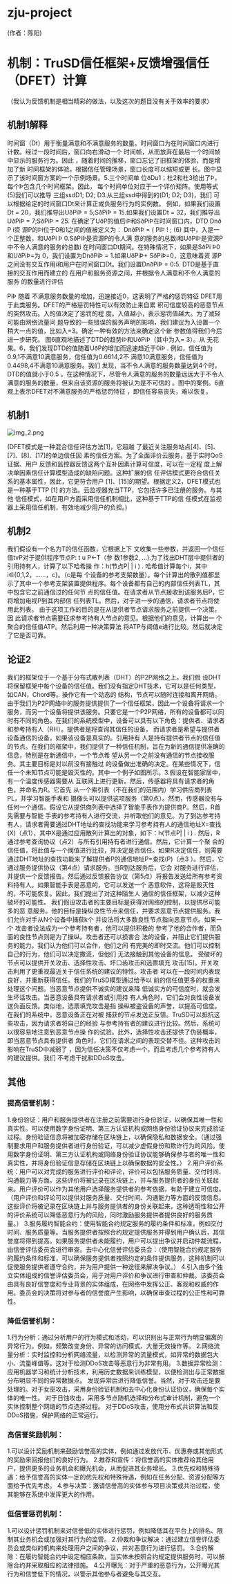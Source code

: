 # zju-project

(作者：陈阳)

# 机制：TruSD信任框架+反馈增强信任（DFET）计算

（我认为反馈机制是相当精彩的做法，以及这次的题目没有关于效率的要求）

## 机制1解释

时间窗（Dt）用于衡量满意和不满意服务的数量。时间窗口为在时间窗口内进行计数。经过一段时间后，窗口向右滑动一个
时间帧，从而放弃在最后一个时间帧中显示的服务行为。因此
，随着时间的推移，窗口忘记了旧框架的体验，而是增加了新
时间框架的体验。根据信任管理场景，窗口长度可以缩短或更
长。图中显示了该时间窗方案的一个示例场景。5.三个时间单
位ðDu1；杜2和杜3给出了Þ，每个Þ包含几个时间框架。因此，
每个时间单位对应于一个评价矩阵。使用等式(5)我们可以推导
三组ssdD1; D2; D3.从三组ssd中得到的(D1; D2; D3)，我们
可以根据给定的时间窗口Dt来计算正或负服务行为的实例数。
例如，如果我们设置Dt = 20，我们推导出UðPiÞ = 5;SðPiÞ =
15.如果我们设置Dt = 32，我们推导出UðPiÞ = 7;SðPiÞ = 25. 在确定了UðP的值后iÞ和SðPiÞ在时间窗口内，DTD Dnð P i资
源P的Þi位于0和1之间的值被定义为：
DnðPiÞ =
(
PiÞ
!
;
(6)
其中，入是一个正整数，和UðPi Þ 0.SðPiÞ是资源P的令人满
意的服务的总数i和UðPiÞ是资源P中不令人满意的服务的总数i
在时间窗口Dt期间。在特殊情况下，如果是SðPi Þ0和UðPiÞ=为
0，我们设置为DnðPiÞ = 1.如果UðPiÞ+ SðPiÞ=0，这意味着资
源P之间没有交互作用i和用户在时间窗口Dt。我们设置DnðPiÞ
= 0:5.
DTD是基于直接的交互作用而建立的
在用户和服务资源之间，并根据令人满意和不令人满意的服务
的数量进行评估

PiÞ 随着
不满意服务数量的增加，迅速接近0，这表明了严格的惩罚特征
DFET用于此类服务。DFET的严格惩罚特性可以有效防止来自累
积可信度较高的恶意节点的突然攻击。入的值决定了惩罚的程
度。入值越小，表示惩罚值越大。为了减轻可能由网络流量问
题导致的一些错误的服务声明的影响，我们建议为入设置一个
稍大一点的值，比如入=3。确定一种有效的方法来确定这个新
参数值得我们今后进一步研究。
图6直观地描述了DTD的趋势iÞ和UðPiÞ（其中为入= 3）。从
无花果。6，我们发现DTD的值随着UðP的增加而迅速趋近于0iÞ . 例如，信任值为0.9,1不满意10满意服务，信任值为0.6614,2不
满意10满意服务，信任值为0.4498,4不满意10满意服务。我们
发现，当不令人满意的服务数量达到4个时，DTD的值就小于0.5 。在这种情况下，尽管令人满意的服务的数量远远大于不令人
满意的服务的数量，但来自该资源的服务将被认为是不可信的
。图中的案例。6直观上表示DFET对不满意服务的严格惩罚特征
，即信任容易丧失，难以恢复。


## 机制1
![img_2.png](img_2.png)

(DFET模式是一种混合信任评估方法[1]，它超越
了最近关注服务站点[4]、[5]、[7]、[8]、[17]的单边信任因
素的信任方案。为了全面评价云服务，基于实时QoS证据、用户
反馈和监控器反馈这两个互补因素计算可信度，可以在一定程
度上解决单因素信任计算模型造成的缺陷问题。这种扩展的信
任评估模式更符合信任关系的基本属性，因此，它更符合用户
[1]、[15]的期望。根据定义2，DFET模式也是一种基于TTP [1]
的方法。云监视器充当TTP，它包括许多已注册的服务。与其他
信任模式，如在用户方面采用信任机制相比，这种基于TTP的信
任模式在监视器上采用信任机制，有效地减少用户的负担。)


## 机制2
我们假设有一个名为T的信任函数，它根据上下 文收集一些参数，并返回一个信任值tvP对于提供程序节点P: t u P←T（参
数1参数2, …).为了找出DHT层中提供者的引用持有人，计算了以下哈希操 作：h(节点P| | i ) . 哈希值计算每个i，其中i∈{0,1,2，……，c}。（c是每
个设备的参考支架数量）。每个计算出的散列值都显示了其中一个参考支架装置提供程序。每个设备都有自己的内部信任列表TL，其中包含它之前通信过的任何节 点的信任值。在请求者从节点接收到该服务后P，它将增加电视P到其内部信
任列表TL。然后，对于进一步的通信，请求者节点将使用此列表。 由于这项工作的目的是在从提供者节点请求服务之前提供一个决策，因
此请求者节点需要征求参考持有人节点的意见。根据他们的意见，计算出一 个聚合的信任值ATP。然后利用一种决策算法
将ATP与阈值e进行比较。然后就决定了它是否可靠。

## 论证2
我们的框架位于一个基于分布式散列表（DHT）的P2P网络之上。我们假 设DHT将保留框架中每个设备的信任值。我们没有指定DHT技术，它可以是任何类型，如CAN，Chord等。操作它有一个动态的
结构，节点可以随时连接和离开网络。由于我们为P2P网络中的服务提供提供了一个信任框架，因此一个设备将请求一个服务，而另一个设备将提供该服务。只要它是一个P2P网络，所有的设备都可以同时有不同的角色。在我们的系统模型中，设备可以具有以下角色：提供者、请求者和参考持有人（RH）。提供者是将查询其信任的设备，
而请求者是希望与提供者设备通信的设备，如果该设备是真实的。引用持有
人是持有提供者节点的信任值的节点。在我们的框架中，我们提供了一种信任机制，旨在为新的通信提供准确的信息，特别是在新通信中，一个节点希
望从另一个之前没有通信的节点接收服务。其主要目标是对以前没有接触过
的设备做出准确的决定。在某些情况下，信任一个未知节点可能是毁灭性的。其中一个例子如图所示。3.假设在智能家居中，有一个温度传感器需要从
互联网上进行更新。然后，传感器将具有请求者的角色，并命名为R。它首先
从一个索引表（不在我们的范围内）学习供应商列表PL，并学习智能手表和 摄像头可以提供这项服务（第0点）。然而，传感器没有与任何一个通信。假设它从提供商列表中选择了智能手表作为提供商P。然后，R首先需要与智能
手表的参考持有人进行交流，并听取他们的意见。为了到达参考持有人，请求者需要通过DHT地址的查找功能来学习参考持有人的通信地址X=查找(X)（点1），其中X是通过应用散列计算出的对象，如下：h(节点P| | i ) . 然后，R通过参考查询协议（点2）与所有引用持有者进行通信。然后，它计算一个聚 合的信任值，将此值与一个阈值进行比较，并决定是否信任。如果R决定信任，则需要通过DHT地址的查找功能来了解提供者P的通信地址P=查找(P)（点3 ）。然后，它通过服务提供协议（第4点）请求服务。当R到达服务后，它会 对服务进行评估，并提供一个反馈报告。然后通过反馈报告协议（第5点）将报告发送给所有参考资料持有人。如果智能手表是恶意的，它可以发送一个 恶意软件，这将是毁灭性的，不可能恢复。因此，我们提出了对这种陌生人 通信的信任框架，以减少这种破坏的可能性。 我们假设攻击者的主要目标是获得对网络的控制，以提供尽可能多的恶 意服务。他的目标是操纵良性节点来信任，并要求恶意节点提供服务。我们允许对手从N个设备中捕获k个
并设法将大多数良性节点指向恶意节点。如果一个
攻击者设法成为一个参考持有者，他可以提供积极的
参考了他的合作者，而负面的良性节点则是为了操纵。攻击者还可以损害合
法的设备，并阻止它们提供服务的能力。我们认为他们可以合作，他们之间
有完美的即时交流。他们可以控制自己的行为，他们可以决定撒谎，但他们
无法接触到其他设备的信息。
受破坏的节点可以提供开关攻击、选择性攻击、坏口齿攻击和选票填充
攻击[15]。开关攻击利用了更重视最近关于信任系统的建议的特性。攻击者
可以在一段时间内表现良好，并重新获得信任。我们的TruSD模型通过给予以
前的信任值更多的权重来处理这个问题。当恶意节点提供不诚实的建议来降
低诚实方的可信度时，就会发生坏话攻击。当恶意设备具有请求者或引用持
有人角色时，它们会对良性设备发送负面反馈。类似地，选票填充攻击是指
操纵被盗设备的声誉，以提高可信度。在我们的系统中，恶意设备正在对被
捕获的节点发送正反馈。TruSD可以抵抗这些攻击，因为请求者将自己的经验
与参考持有者的建议进行比较。然后，系统可以很容易地注意到恶意节点操
作的试验。此外，选择性攻击还提供了伪装概率，即当恶意节点具有提供者
角色时，它们在请求之间的表现交替不佳。这种攻击的影响在TruSD中减弱了
，因为信任决策不仅考虑一个，而且考虑几个参考持有人的建议提供。我们
不考虑干扰和DDoS攻击。



## 其他

### 提高信誉机制：
1.身份验证：用户和服务提供者在注册之前需要进行身份验证，以确保其唯一性和真实性。可以使用数字身份证明、第三方认证机构或网络身份验证协议来完成验证过程。身份验证信息将被加密存储在区块链上，以确保隐私和数据安全。（通过强制要求用户和服务提供者进行身份验证，可以减少虚假身份和欺诈行为的风险。使用数字身份证明、第三方认证机构或网络身份验证协议能够确保参与者的唯一性和真实性，并将身份验证信息存储在区块链上以确保数据的安全性。）
2.用户评价系统：用户可以对完成的服务进行评价和评论，评价可以包括服务质量、交付时间、沟通能力等方面。这些评价将被记录在区块链上，并与服务提供者的身份关联起来。用户评价可以作为其他用户选择服务提供者的参考依据，有助于建立可信度。（用户评价和评论可以提供对服务质量、交付时间、沟通能力等方面的反馈信息。这些评价将被记录在区块链上并与服务提供者的身份关联起来，这种透明性和公开的评价系统可以降低恶意行为的风险，同时激励服务提供者提供良好的服务质量。）
3.服务履约智能合约：使用智能合约规定服务的履约条件和标准，例如交付时间、服务质量等。当服务提供者按照合约规定提供服务并得到用户确认后，其信誉度将得到提高。如果服务提供者未能履约，用户可以提出争议并启动仲裁流程，由信誉评估委员会进行审查。去中心化信誉评估委员会：（使用智能合约规定服务的履约条件和标准，可以确保服务提供者按照约定的条件提供服务，这种机制可以促使服务提供者遵守合约，并为用户提供一种途径来解决争议。）
4.引入由多个独立实体组成的信誉评估委员会，用于对用户评价和争议进行审查和仲裁。该委员会由具有良好信誉度和专业背景的实体组成，在网络中发挥公正、客观和权威的作用。委员会的决策将对参与者的信誉度产生影响，以确保审查过程的公正性和可靠性。

### 降低信誉机制：
1.行为分析：通过分析用户的行为模式和活动，可以识别出与正常行为明显偏离的异常行为。例如，频繁改变身份、异常的访问模式、大量无效操作等。
2.网络流量分析：实时监控和分析网络流量，以检测异常的流量模式，如异常的数据包大小、流量峰值等。这对于检测DDoS攻击等恶意行为非常有用。
3.数据异常检测：应用机器学习和统计分析技术，利用历史数据来训练模型，以便检测出与正常数据分布明显不同的异常数据点。
发现异常后进行降低信誉。当然，对于攻击还是要处理的。对于女巫攻击，采用身份验证机制和去中心化身份认证协议，确保每个实体的唯一性。
对于日蚀攻击，采用多节点随机选择和分布式审计机制，避免一个实体控制整个网络的节点选择过程。
对于DDoS攻击，使用分布式共识算法和反DDoS措施，保护网络的正常运行。

### 高信誉奖励机制：
1.可以设计奖励机制来鼓励信誉高的实体，例如通过发放代币、优惠券或其他形式的奖励来回报他们的良好行为。
2.推荐和宣传：将信誉高的实体推荐给其他用户，提供更多的业务机会和曝光机会，从而促进其业务增长。
3.优先权和特殊待遇：给予信誉高的实体一定的优先权和特殊待遇，例如在任务分配、资源分配等方面给予优先考虑。
4.参与决策：邀请信誉高的实体参与项目决策或共治过程，使其能够在系统中发挥更大的作用。

### 低信誉惩罚机制：
1.可以设计惩罚机制来对信誉低的实体进行惩罚，例如降低其在平台上的排名、限制其业务机会或加强对其行为的监管。
2.仲裁和争议解决：通过建立信誉评估委员会或类似的机构来处理用户之间的争议，并对恶意行为进行惩罚。
3.合约解除：在履约智能合约中设定相应条款，当实体未按照合约规定提供服务时，可以解除合约并采取相应的法律措施。
4.公开曝光：对于严重的恶意行为，公开曝光其行为和信誉低下的情况，以警示其他参与者避免与其交互。
